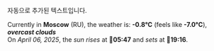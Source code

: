 
자동으로 추가된 텍스트입니다.

<!--START_SECTION:weather:moscow-->
Currently in **Moscow** (RU), the weather is: **-0.8°C** (feels like **-7.0°C**), ***overcast clouds***<br/>
On *April 06, 2025*, the *sun rises* at 🌅**05:47** and *sets* at 🌇**19:16**.
<!--END_SECTION:weather-->
